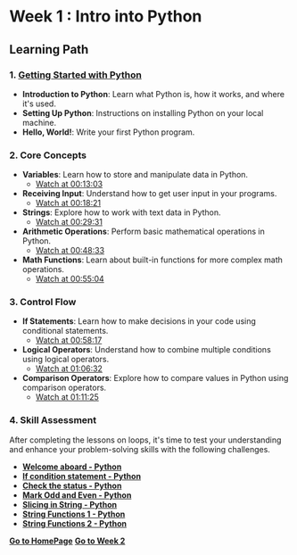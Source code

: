 # Week 1 : Intro into Python

## Learning Path

### 1. [**Getting Started with Python**](https://www.youtube.com/watch?v=_uQrJ0TkZlc)
   - **Introduction to Python**: Learn what Python is, how it works, and where it's used.
   - **Setting Up Python**: Instructions on installing Python on your local machine.
   - **Hello, World!**: Write your first Python program.

### 2. **Core Concepts**  
   - **Variables**: Learn how to store and manipulate data in Python.  
     - [Watch at 00:13:03](https://www.youtube.com/watch?v=_uQrJ0TkZlc&t=793s)
   - **Receiving Input**: Understand how to get user input in your programs.  
     - [Watch at 00:18:21](https://www.youtube.com/watch?v=_uQrJ0TkZlc&t=1101s)
   - **Strings**: Explore how to work with text data in Python.  
     - [Watch at 00:29:31](https://www.youtube.com/watch?v=_uQrJ0TkZlc&t=1771s)
   - **Arithmetic Operations**: Perform basic mathematical operations in Python.  
     - [Watch at 00:48:33](https://www.youtube.com/watch?v=_uQrJ0TkZlc&t=2913s)
   - **Math Functions**: Learn about built-in functions for more complex math operations.  
     - [Watch at 00:55:04](https://www.youtube.com/watch?v=_uQrJ0TkZlc&t=3304s)

### 3. **Control Flow**
   - **If Statements**: Learn how to make decisions in your code using conditional statements.  
     - [Watch at 00:58:17](https://www.youtube.com/watch?v=_uQrJ0TkZlc&t=3497s)
   - **Logical Operators**: Understand how to combine multiple conditions using logical operators.  
     - [Watch at 01:06:32](https://www.youtube.com/watch?v=_uQrJ0TkZlc&t=3992s)
   - **Comparison Operators**: Explore how to compare values in Python using comparison operators.  
     - [Watch at 01:11:25](https://www.youtube.com/watch?v=_uQrJ0TkZlc&t=4285s)

### 4. **Skill Assessment**

   After completing the lessons on loops, it's time to test your understanding and enhance your problem-solving skills with the following challenges.
   
   - [**Welcome aboard - Python**](https://www.geeksforgeeks.org/problems/welcome-aboard-python/1?page=1&category=python&difficulty=Basic&sortBy=difficulty)
   - [**If condition statement - Python**](https://www.geeksforgeeks.org/problems/if-loop-python/1?page=1&category=python&difficulty=Easy&sortBy=difficulty)
   - [**Check the status - Python**](https://www.geeksforgeeks.org/problems/check-the-status/1?page=1&category=python&difficulty=Easy&sortBy=difficulty)
   - [**Mark Odd and Even - Python**](https://www.geeksforgeeks.org/problems/mark-even-and-odd/1?page=1&category=python&difficulty=Easy&sortBy=difficulty)
   - [**Slicing in String - Python**](https://www.geeksforgeeks.org/problems/slicing-in-string-python/1?page=1&category=python&difficulty=Easy&sortBy=difficulty)
   - [**String Functions 1 - Python**](https://www.geeksforgeeks.org/problems/string-functions-i/1?page=1&category=python&difficulty=Easy&sortBy=difficulty)
   - [**String Functions 2 - Python**](https://www.geeksforgeeks.org/problems/string-functions-ii/1?page=1&category=python&difficulty=Easy&sortBy=difficulty)


[**Go to HomePage**](../../Readme.md)                   [**Go to Week 2**](Week2.md)
